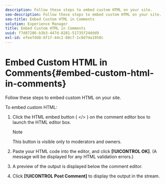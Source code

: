 ```yaml
---
description: Follow these steps to embed custom HTML on your site.
seo-description: Follow these steps to embed custom HTML on your site.
seo-title: Embed Custom HTML in Comments
solution: Experience Manager
title: Embed Custom HTML in Comments
uuid: f7d07286-b3b3-447d-8281-51735f24ddd9
exl-id: efeefdd8-6f1f-44c2-80c7-1c0d7da1958c
---
```

# Embed Custom HTML in Comments{#embed-custom-html-in-comments}

Follow these steps to embed custom HTML on your site.

 To embed custom HTML:
1. Click the HTML embed button ( </> ) on the comment editor box to launch the HTML editor box.

   >[!NOTE]
   >
   >This button is visible only to moderators and owners.

1. Paste your HTML code into the editor, and click **[!UICONTROL OK]**. (A message will be displayed for any HTML validation errors.)
1. A preview of the output is displayed below the comment editor.
1. Click **[!UICONTROL Post Comment]** to display the output in the stream.
